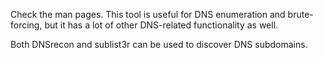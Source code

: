Check the man pages. This tool is useful for DNS enumeration and brute-forcing, but it has a lot of other DNS-related functionality as well. 

Both DNSrecon and sublist3r can be used to discover DNS subdomains.
